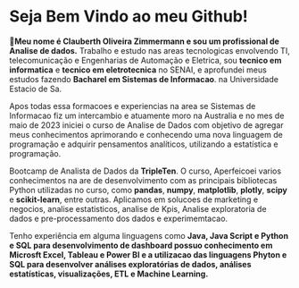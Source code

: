 <h1>Seja Bem Vindo ao meu Github!</h1>

👋**Meu nome é Clauberth Oliveira Zimmermann e sou um profissional de Analise de dados.** Trabalho e estudo nas areas tecnologicas envolvendo TI, telecomunicação e Engenharias de Automação e Eletrica, sou **tecnico em informatica** e **tecnico em eletrotecnica** no SENAI, e aprofundei meus estudos fazendo **Bacharel em Sistemas de Informacao**. na Universidade Estacio de Sa.

Apos todas essa formacoes e experiencias na area se Sistemas de Informacao fiz um intercambio e atuamente moro na Australia e no mes de maio de 2023 iniciei o curso de Analise de Dados com objetivo de agregar meus conhecimentos aprimorando e conhecendo uma nova linguagem de programação e adquirir pensamentos analíticos, utilizando a estatística e programação. 

Bootcamp de Analista de Dados da **TripleTen**. O curso, Aperfeicoei varios conhecimentos na are de desenvolvimento com as principais bibliotecas Python utilizadas no curso, como **pandas**, **numpy**, **matplotlib**, **plotly**, **scipy** e **scikit-learn**, entre outras. Aplicamos em solucoes de marketing e negocios, analise estatisticos, analise de Kpis, Analise exploratoria de dados e pre-processamento dos dados e experimemtacao. 

Tenho experiência em alguma linguagens como **Java, Java Script e Python e SQL para desenvolvimento de dashboard possuo conhecimento em Microsft Excel, Tableau e Power BI e a utilizacao das linguagens Phyton e SQL para desenvolver análises exploratórias de dados, análises estatísticas, visualizações, ETL e Machine Learning.**


